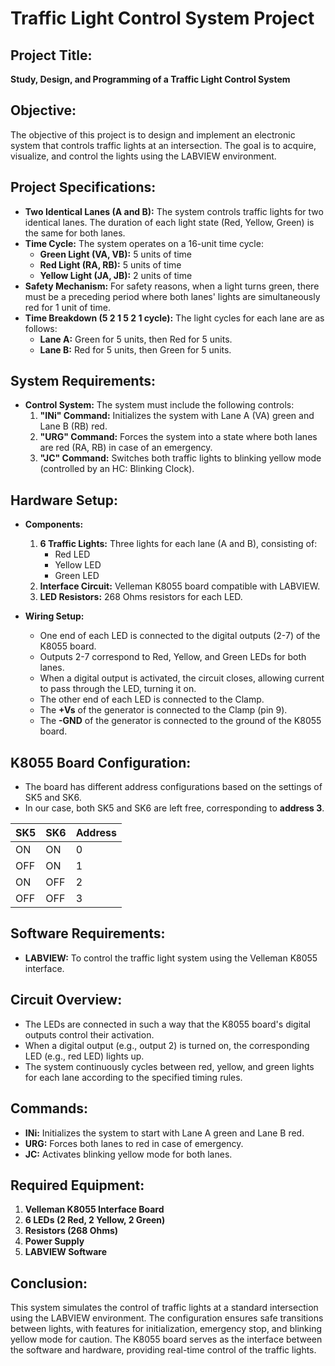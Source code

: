 # Traffic Light Control System Project

## Project Title:
**Study, Design, and Programming of a Traffic Light Control System**

## Objective:
The objective of this project is to design and implement an electronic system that controls traffic lights at an intersection. The goal is to acquire, visualize, and control the lights using the LABVIEW environment.

## Project Specifications:
- **Two Identical Lanes (A and B):** The system controls traffic lights for two identical lanes. The duration of each light state (Red, Yellow, Green) is the same for both lanes.
- **Time Cycle:** The system operates on a 16-unit time cycle:
    - **Green Light (VA, VB):** 5 units of time
    - **Red Light (RA, RB):** 5 units of time
    - **Yellow Light (JA, JB):** 2 units of time
- **Safety Mechanism:** For safety reasons, when a light turns green, there must be a preceding period where both lanes' lights are simultaneously red for 1 unit of time.
- **Time Breakdown (5 2 1 5 2 1 cycle):** The light cycles for each lane are as follows:
    - **Lane A:** Green for 5 units, then Red for 5 units.
    - **Lane B:** Red for 5 units, then Green for 5 units.

## System Requirements:
- **Control System:** The system must include the following controls:
    1. **"INi" Command:** Initializes the system with Lane A (VA) green and Lane B (RB) red.
    2. **"URG" Command:** Forces the system into a state where both lanes are red (RA, RB) in case of an emergency.
    3. **"JC" Command:** Switches both traffic lights to blinking yellow mode (controlled by an HC: Blinking Clock).

## Hardware Setup:
- **Components:**
    1. **6 Traffic Lights:** Three lights for each lane (A and B), consisting of:
        - Red LED
        - Yellow LED
        - Green LED
    2. **Interface Circuit:** Velleman K8055 board compatible with LABVIEW.
    3. **LED Resistors:** 268 Ohms resistors for each LED.

- **Wiring Setup:**
    - One end of each LED is connected to the digital outputs (2-7) of the K8055 board.
    - Outputs 2-7 correspond to Red, Yellow, and Green LEDs for both lanes.
    - When a digital output is activated, the circuit closes, allowing current to pass through the LED, turning it on.
    - The other end of each LED is connected to the Clamp.
    - The **+Vs** of the generator is connected to the Clamp (pin 9).
    - The **-GND** of the generator is connected to the ground of the K8055 board.

## K8055 Board Configuration:
- The board has different address configurations based on the settings of SK5 and SK6.
- In our case, both SK5 and SK6 are left free, corresponding to **address 3**.

| SK5  | SK6  | Address |
|------|------|---------|
| ON   | ON   | 0       |
| OFF  | ON   | 1       |
| ON   | OFF  | 2       |
| OFF  | OFF  | 3       |

## Software Requirements:
- **LABVIEW:** To control the traffic light system using the Velleman K8055 interface.

## Circuit Overview:
- The LEDs are connected in such a way that the K8055 board's digital outputs control their activation.
- When a digital output (e.g., output 2) is turned on, the corresponding LED (e.g., red LED) lights up.
- The system continuously cycles between red, yellow, and green lights for each lane according to the specified timing rules.

## Commands:
- **INi:** Initializes the system to start with Lane A green and Lane B red.
- **URG:** Forces both lanes to red in case of emergency.
- **JC:** Activates blinking yellow mode for both lanes.

## Required Equipment:
1. **Velleman K8055 Interface Board**
2. **6 LEDs (2 Red, 2 Yellow, 2 Green)**
3. **Resistors (268 Ohms)**
4. **Power Supply**
5. **LABVIEW Software**

## Conclusion:
This system simulates the control of traffic lights at a standard intersection using the LABVIEW environment. The configuration ensures safe transitions between lights, with features for initialization, emergency stop, and blinking yellow mode for caution. The K8055 board serves as the interface between the software and hardware, providing real-time control of the traffic lights.
